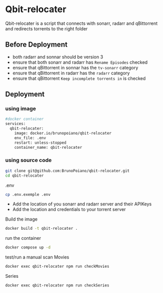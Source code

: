 # Qbit-relocater

Qbit-relocater is a script that connects with sonarr, radarr and qBittorrent and redirects torrents to the right folder

## Before Deployment

- both radarr and sonnar should be version 3
- ensure that both sonarr and radarr has `Rename Episodes` checked
- ensure that qBittorrent in sonnar has the `tv-sonarr` category
- ensure that qBittorrent in radarr has the `radarr` category
- ensure that qBittorrent `Keep incomplete torrents in` is checked


## Deployment

### using image

```bash
#docker container
services:
  qbit-relocater:
    image: docker.io/brunopoiano/qbit-relocater
    env_file: .env
    restart: unless-stopped
    container_name: qbit-relocater
```

### using source code

```bash
git clone git@github.com:BrunoPoiano/qbit-relocater.git
cd qbit-relocater
```

.env

```bash
cp .env.exemple .env
```
 - Add the location of you sonarr and radarr server and their APIKeys
 - Add the location and credentials to your torrent server


Build the image

```bash
docker build -t qbit-relocater .
```

run the container

```bash
docker compose up -d
```

test/run a manual scan
Movies
```bash
docker exec qbit-relocater npm run checkMovies
```
Series
```bash
docker exec qbit-relocater npm run checkSeries
```
